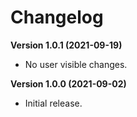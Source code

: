 # Changelog

**Version 1.0.1 (2021-09-19)**

- No user visible changes.

**Version 1.0.0 (2021-09-02)**

- Initial release.
